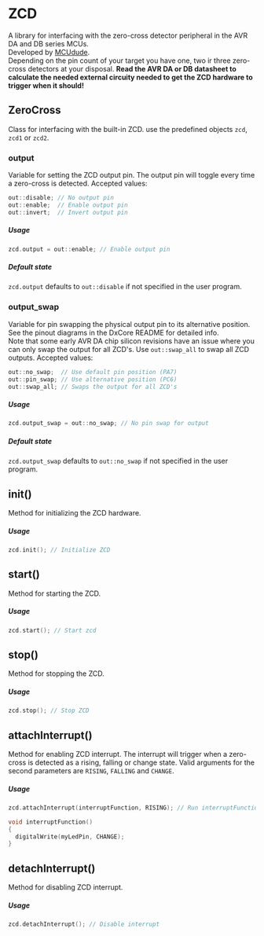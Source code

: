 # ZCD
A library for interfacing with the zero-cross detector peripheral in the AVR DA and DB series MCUs.  
Developed by [MCUdude](https://github.com/MCUdude/).  
Depending on the pin count of your target you have one, two ir three zero-cross detectors at your disposal.
**Read the AVR DA or DB datasheet to calculate the needed external circuity needed to get the ZCD hardware to trigger when it should!**

## ZeroCross
Class for interfacing with the built-in ZCD. use the predefined objects `zcd`, `zcd1` or `zcd2`.


### output
Variable for setting the ZCD output pin. The output pin will toggle every time a zero-cross is detected.
Accepted values:
``` c++
out::disable; // No output pin
out::enable;  // Enable output pin
out::invert;  // Invert output pin
```

##### Usage
``` c++
zcd.output = out::enable; // Enable output pin
```

##### Default state
`zcd.output` defaults to `out::disable` if not specified in the user program.


### output_swap
Variable for pin swapping the physical output pin to its alternative position. See the pinout diagrams in the DxCore README for detailed info.  
Note that some early AVR DA chip silicon revisions have an issue where you can only swap the output for all ZCD's. Use `out::swap_all` to swap all ZCD outputs.
Accepted values:
```c++
out::no_swap;  // Use default pin position (PA7)
out::pin_swap; // Use alternative position (PC6)
out::swap_all; // Swaps the output for all ZCD's
```

##### Usage
```c++
zcd.output_swap = out::no_swap; // No pin swap for output
```

##### Default state
`zcd.output_swap` defaults to `out::no_swap` if not specified in the user program.


## init()
Method for initializing the ZCD hardware.

##### Usage
```c++
zcd.init(); // Initialize ZCD
```

## start()
Method for starting the ZCD.
##### Usage
```c++
zcd.start(); // Start zcd
```


## stop()
Method for stopping the ZCD.

##### Usage
```c++
zcd.stop(); // Stop ZCD
```


## attachInterrupt()
Method for enabling ZCD interrupt. The interrupt will trigger when a zero-cross is detected as a rising, falling or change state.
Valid arguments for the second parameters are `RISING`, `FALLING` and `CHANGE`.

##### Usage
```c++
zcd.attachInterrupt(interruptFunction, RISING); // Run interruptFunction when a rising zero-cross is detected

void interruptFunction()
{
  digitalWrite(myLedPin, CHANGE);
}
```


## detachInterrupt()
Method for disabling ZCD interrupt.

##### Usage
```c++
zcd.detachInterrupt(); // Disable interrupt
```
